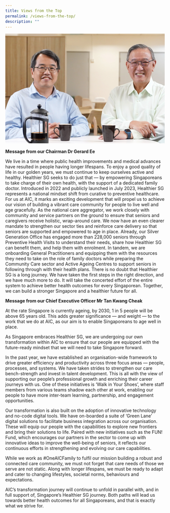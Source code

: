 ```yaml
---
title: Views from the Top
permalink: /views-from-the-top/
description: ""
---
```

![](/images/views-from-the-top.png)

**Message from our Chairman
Dr Gerard Ee**

We live in a time where public health improvements and medical advances have resulted in people having longer lifespans. To enjoy a good quality of life in our golden years, we must continue to keep ourselves active and healthy.
Healthier SG seeks to do just that — by empowering Singaporeans to take charge of their own health, with the support of a dedicated family doctor. 
Introduced in 2022 and publicly launched in July 2023, Healthier SG represents a national mindset shift from curative to preventive healthcare. For us at AIC, it marks an exciting development that will propel us to achieve our vision of building a vibrant care community for people to live well and age gracefully. 
As the national care aggregator, we work closely with community and service partners on the ground to ensure that seniors and caregivers receive holistic, wrap-around care. We now have an even clearer mandate to strengthen our sector ties and reinforce care delivery so that seniors are supported and empowered to age in place. 
Already, our Silver Generation Office has engaged more than 228,000 seniors through Preventive Health Visits to understand their needs, share how Healthier SG can benefit them, and help them with enrolment. In tandem, we are onboarding General Practitioners and equipping them with the resources they need to take on the role of family doctors while preparing the Community Care sector and Active Ageing Centres to support seniors in following through with their health plans. 
There is no doubt that Healthier SG is a long journey. We have taken the first steps in the right direction, and we have much more to do. It will take the concerted effort of the entire system to achieve better health outcomes for every Singaporean. Together, we can build a stronger Singapore and a healthier future for all.


**Message from our Chief Executive Officer 
Mr Tan Kwang Cheak**

At the rate Singapore is currently ageing, by 2030, 1 in 5 people will be above 65 years old. This adds greater significance — and weight — to the work that we do at AIC, as our aim is to enable Singaporeans to age well in place. 

As Singapore embraces Healthier SG, we are undergoing our own transformation within AIC to ensure that our people are equipped with the future-ready mindset that we will need to take Singapore forward. 

In the past year, we have established an organisation-wide framework to drive greater efficiency and productivity across three focus areas — people, processes, and systems. We have taken strides to strengthen our care bench-strength and invest in talent development. This is all with the view of supporting our people’s professional growth and enriching their career journeys with us. One of these initiatives is ‘Walk in Your Shoes’, where staff members from various teams shadow each other at work, enabling our people to have more inter-team learning, partnership, and engagement opportunities.

Our transformation is also built on the adoption of innovative technology and no-code digital tools. We have on-boarded a suite of ‘Green Lane’ digital solutions to facilitate business integration across our organisation. These will equip our people with the capabilities to explore new frontiers and bring their solutions to life. Paired with new initiatives such as the FUN! Fund, which encourages our partners in the sector to come up with innovative ideas to improve the well-being of seniors, it reflects our continuous efforts in strengthening and evolving our care capabilities.

While we work as #OneAICFamily to fulfil our mission building a robust and connected care community, we must not forget that care needs of those we serve are not static. Along with longer lifespans, we must be ready to adapt and cater to changing lifestyles, societal norms, behaviours and expectations. 

AIC’s transformation journey will continue to unfold in parallel with, and in full support of, Singapore’s Healthier SG journey. Both paths will lead us towards better health outcomes for all Singaporeans, and that is exactly what we strive for.
